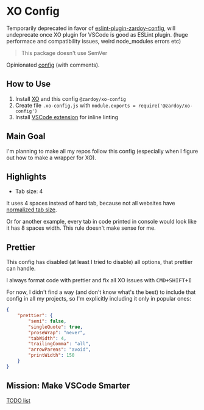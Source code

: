 # XO Config

Temporarily deprecated in favor of [eslint-plugin-zardoy-config](https://github.com/zardoy/eslint-config/), will undeprecate once XO plugin for VSCode is good as ESLint plugin. (huge performace and compatibility issues, weird node_modules errors etc)

> This package doesn't use SemVer

Opinionated [config](./config.js) (with comments).

## How to Use

1. Install [XO](https://github.com/xojs/xo) and this config `@zardoy/xo-config`
2. Create file `.xo-config.js` with `module.exports = require('@zardoy/xo-config')`
3. Install [VSCode extension](https://marketplace.visualstudio.com/items?itemName=spence-s.linter-xo) for inline linting

## Main Goal

I'm planning to make all my repos follow this config (especially when I figure out how to make a wrapper for XO).

## Highlights

- Tab size: 4

It uses 4 spaces instead of hard tab, because not all websites have [normalized tab size](https://github.com/sindresorhus/modern-normalize/issues/17).

Or for another example, every tab in code printed in console would look like it has 8 spaces width. This rule doesn't make sense for me.

## Prettier

This config has disabled (at least I tried to disable) all options, that prettier can handle.

I always format code with prettier and fix all XO issues with <kbd>CMD+SHIFT+I</kdb>

For now, I didn't find a way (and don't know what's the best) to include that config in all my projects, so I'm explicitly including it only in popular ones:

```json
{
    "prettier": {
        "semi": false,
        "singleQuote": true,
        "proseWrap": "never",
        "tabWidth": 4,
        "trailingComma": "all",
        "arrowParens": "avoid",
        "printWidth": 150
    }
}
```

## Mission: Make VSCode Smarter

[TODO list](./smart-vscode.todo)
